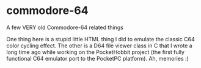 # commodore-64
A few VERY old Commodore-64 related things

One thing here is a stupid little HTML thing I did to emulate the classic C64 color cycling effect.  The other is a D64 file viewer class in C that I wrote a long time ago while working on the PocketHobbit project (the first fully functional C64 emulator port to the PocketPC platform).  Ah, memories :)
